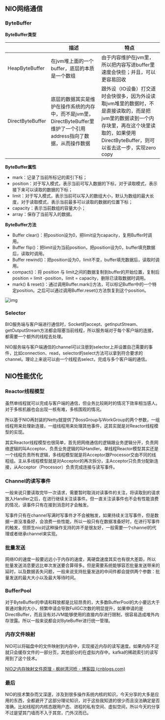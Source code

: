 ## NIO网络通信

### ByteBuffer

**ByteBuffer类型**

|                  | 描述                                                         | 特点                                                         |
| ---------------- | ------------------------------------------------------------ | ------------------------------------------------------------ |
| HeapByteBuffer   | 在jvm堆上面的一个buffer，底层的本质是一个数组                | 由于内容维护在jvm里，所以把内容写进buffer里速度会快些；并且，可以更容易回收 |
| DirectByteBuffer | 底层的数据其实是维护在操作系统的内存中，而不是jvm里，DirectByteBuffer里维护了一个引用address指向了数据，从而操作数据 | 跟外设（IO设备）打交道时会快很多，因为外设读取jvm堆里的数据时，不是直接读取的，而是把jvm里的数据读到一个内存块里，再在这个块里读取的，如果使用DirectByteBuffer，则可以省去这一步，实现zero copy |

**ByteBuffer属性**

- mark：记录了当前所标记的索引下标；
- position：对于写入模式，表示当前可写入数据的下标，对于读取模式，表示接下来可以读取的数据的下标；
- limit：对于写入模式，表示当前可以写入的数组大小，默认为数组的最大长度，对于读取模式，表示当前最多可以读取的数据的位置下标；
- capacity：表示当前数组的容量大小；
- array：保存了当前写入的数据。

**ByteBuffer方法**

- Buffer clear()：把position设为0，把limit设为capacity，复用Buffer时调用。
- Buffer flip()：把limit设为当前position，把position设为0，buffer填充数据后，读取时调用。
- Buffer rewind()：把position设为0，limit不变，buffer填充数据后，读取时调用。
- compact()：将 position 与 limit之间的数据复制到buffer的开始位置，复制后 position = limit -position，limit = capacity，删除已读取数据时调用。
- mark() & reset()：通过调用Buffer.mark()方法，可以标记Buffer中的一个特定position。之后可以通过调用Buffer.reset()方法恢复到这个position。

![img](https://upload-images.jianshu.io/upload_images/1115848-13f9d29c65eda2cd.png?imageMogr2/auto-orient/strip|imageView2/2/w/910)

### Selector

BIO服务端与客户端进行通信时，Socket的accept、getInputStream、getOutputStream方法都会阻塞当前线程，所以服务端对于每个客户端的连接，都需要一个额外的线程去处理。

NIO服务端与客户端通信的channel可以注册到selector上并设置自己需要的事件，比如connection、read，selector的select方法可以拿到符合要求的channel。理论上来说可以由一个线程去select，完成与多个客户端的通信。

## NIO性能优化

### Reactor线程模型

虽然单线程就可以完成与客户端的通信，但业务比较耗时的情况下效率相当感人。对于多核机器也会出现一核有难，多核围观的情况。

所以基于NIO再封装的Netty就提供了BossGroup与WorkGroup的两个参数，一组线程用来处理新连接，一组线程用来处理其他事件，这其实就是对Reactor线程模型的实现。

其实Reactor线程模型也很简单，首先把网络通信的逻辑跟业务逻辑分开，负责网络逻辑的叫Acceptor、负责业务逻辑的叫Handler。单线程Reactor模型其实还是一个线程负责所有逻辑，多线程模型就是将Acceptor跟Processor交由不同的线程组。主从多线程模型就是对Acceptor的再次拆分，主Acceptor只负责分配新连接，从Acceptor（Processor）负责完成连接与读写事件。

### Channel的读写事件

一般来说只要读取完毕一次请求，需要暂时取消对读事件的关注，将读取到的请求放入Handler之后，在进行继续关注读事件。但一直关注读事件也不会有性能浪费的情况，读事件只有在接到消息时才会触发。

写事件只有在channel写满时写事件才不会被触发，如果持续关注写事件，但是数据一直没准备好，会浪费一些性能，所以一般只有在数据准备好时，在进行写事件的触发，但原生nio对这种操作支持的并不是很友好，一般需要一个channel的代理或者继承channel来实现。

### 批量发送

网络IO的速度一般要远远小于内存的速度，离硬盘速度其实也有很大差距，所以批量发送消息要远比单次发送要合算得多。但是需要系统能够容忍批量发送带来的延时，以及数据丢失问题，一般来说支持批量发送的中间件都会提供两个参数：批量发送的最大大小以及最大等待时间。

### BufferPool

对于ByteBuffer的申请和释放都是比较昂贵的，大多数BufferPool的大小要远大于普通对象的大小，频繁申请会导致FullGC次数的明显提升，如果申请的是DirectBuffer，而且没有对JVM能够使用的直接内存进行限制，很容易造成堆外内存泄露。所以一般来说都会对ByteBuffer进行统一管理。

### 内存文件映射

NIO可以将磁盘中的文件映射到内存中，实现接近内存的读写速度。如果内存不足就只会缓存文件的一部分页，其他部分的在虚拟内存中。kafka的稀疏索引的读写用到了这个技术。

[NIO之内存映射文件原理 - 枫树湾河桥 - 博客园 (cnblogs.com)](https://www.cnblogs.com/fswhq/p/12141574.html)

### 最后

NIO的技术繁杂而又深邃，涉及到很多操作系统内核的知识，今天分享的大多是应用的东西，全都避开了这部分理论知识，对于这些我知道的很少而且没法确定是否准确，比如线程的内核态跟用户态、进程的私有空间、虚拟空间，所以今天的分享不过是望其门墙而不入于其宫，门外汉而已。
